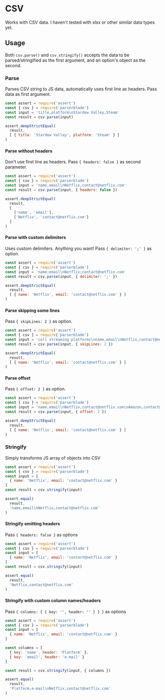 # CSV

Works with CSV data. I haven't tested with xlsx or other similar data types yet.

## Usage

Both `csv.parse()` and `csv.stringify()` accepts the data to be parsed/stringified as the first argument, and an option's object as the second.

### Parse

Parses CSV string to JS data, automatically uses first line as headers. Pass data as first argument.

```javascript
const assert = require('assert')
const { csv } = require('parserblade')
const input = 'title,platform\nStardew Valley,Steam'
const result = csv.parse(input)

assert.deepStrictEqual(
  result,
  [ { title: 'Stardew Valley', platform: 'Steam' } ]
)
```

#### Parse without headers

Don't use first line as headers. Pass `{ headers: false }` as second parameter.

```javascript
const assert = require('assert')
const { csv } = require('parserblade')
const input = 'name,email\nNetflix,contact@netflix.com'
const result = csv.parse(input, { headers: false })

assert.deepStrictEqual(
  result,
  [
    ['name', 'email'],
    ['Netflix', 'contact@netflix.com']
  ]
)
```

#### Parse with custom delimiters

Uses custom delimiters. Anything you want! Pass `{ delimiter: ';' }` as option.
```javascript
const assert = require('assert')
const { csv } = require('parserblade')
const input = 'name;email\nNetflix;contact@netflix.com'
const result = csv.parse(input, { delimiter: ';' })

assert.deepStrictEqual(
  result,
  [ { name: 'Netflix', email: 'contact@netflix.com' } ]
)
```

#### Parse skipping some lines

Pass `{ skipLines: 2 }` as option.

```javascript
const assert = require('assert')
const { csv } = require('parserblade')
const input = 'coll streaming platforms\nname,email\nNetflix,contact@netflix.com'
const result = csv.parse(input, { skipLines: 2 })

assert.deepStrictEqual(
  result,
  [ { name: 'Netflix', email: 'contact@netflix.com' } ]
)
```

#### Parse offset

Pass `{ offset: 2 }` as option.

```javascript
const assert = require('assert')
const { csv } = require('parserblade')
const input = 'name,email\nNetflix,contact@netflix.com\nAmazon,contact@amazon.com'
const result = csv.parse(input, { offset: 2 })

assert.deepStrictEqual(
  result,
  [ { name: 'Netflix', email: 'contact@netflix.com' } ]
)
```

### Stringify

Simply transforms JS array of objects into CSV

```javascript
const assert = require('assert')
const { csv } = require('parserblade')
const input = [
  { name: 'Netflix', email: 'contact@netflix.com' }
]
const result = csv.stringify(input)

assert.equal(
  result,
  'name,email\nNetflix,contact@netflix.com'
)
```

#### Stringify omitting headers

Pass `{ headers: false }` as options

```javascript
const assert = require('assert')
const { csv } = require('parserblade')
const input = [
  { name: 'Netflix', email: 'contact@netflix.com' }
]
const result = csv.stringify(input)

assert.equal(
  result,
  'Netflix,contact@netflix.com'
)
```

#### Stringify with custom column names/headers

Pass `{ columns: [ { key: '', header: '' } ] }` as options

```javascript
const assert = require('assert')
const { csv } = require('parserblade')
const input = [
  { name: 'Netflix', email: 'contact@netflix.com' }
]

const columns = [
  { key: 'name', header: 'Platform' },
  { key: 'email', header: 'e-mail' }
]

const result = csv.stringify(input, { columns })

assert.equal(
  result,
  'Platform,e-mail\nNetflix,contact@netflix.com'
)
```
